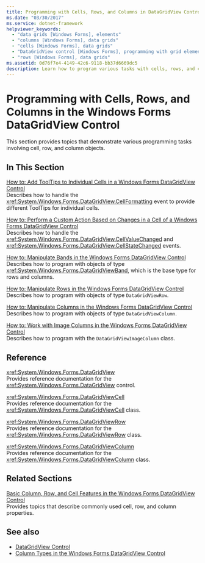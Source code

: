 ```yaml
---
title: Programming with Cells, Rows, and Columns in DataGridView Control
ms.date: "03/30/2017"
ms.service: dotnet-framework
helpviewer_keywords: 
  - "data grids [Windows Forms], elements"
  - "columns [Windows Forms], data grids"
  - "cells [Windows Forms], data grids"
  - "DataGridView control [Windows Forms], programming with grid elements"
  - "rows [Windows Forms], data grids"
ms.assetid: 0d76f7e4-4149-42c6-9118-bb37d6669dc5
description: Learn how to program various tasks with cells, rows, and columns in the Windows Forms DataGridView control.
---
```

# Programming with Cells, Rows, and Columns in the Windows Forms DataGridView Control

This section provides topics that demonstrate various programming tasks involving cell, row, and column objects.  
  
## In This Section  

[How to: Add ToolTips to Individual Cells in a Windows Forms DataGridView Control](add-tooltips-to-individual-cells-in-a-wf-datagridview-control.md)  
Describes how to handle the <xref:System.Windows.Forms.DataGridView.CellFormatting> event to provide different ToolTips for individual cells.  
  
[How to: Perform a Custom Action Based on Changes in a Cell of a Windows Forms DataGridView Control](perform-a-custom-action-based-on-changes-in-a-cell-of-a-datagrid.md)  
Describes how to handle the <xref:System.Windows.Forms.DataGridView.CellValueChanged> and <xref:System.Windows.Forms.DataGridView.CellStateChanged> events.  
  
[How to: Manipulate Bands in the Windows Forms DataGridView Control](how-to-manipulate-bands-in-the-windows-forms-datagridview-control.md)  
Describes how to program with objects of type <xref:System.Windows.Forms.DataGridViewBand>, which is the base type for rows and columns.  
  
[How to: Manipulate Rows in the Windows Forms DataGridView Control](how-to-manipulate-rows-in-the-windows-forms-datagridview-control.md)  
Describes how to program with objects of type `DataGridViewRow`.  
  
[How to: Manipulate Columns in the Windows Forms DataGridView Control](how-to-manipulate-columns-in-the-windows-forms-datagridview-control.md)  
Describes how to program with objects of type `DataGridViewColumn`.  
  
[How to: Work with Image Columns in the Windows Forms DataGridView Control](how-to-work-with-image-columns-in-the-windows-forms-datagridview-control.md)  
Describes how to program with the `DataGridViewImageColumn` class.  
  
## Reference  

<xref:System.Windows.Forms.DataGridView>  
Provides reference documentation for the <xref:System.Windows.Forms.DataGridView> control.  
  
<xref:System.Windows.Forms.DataGridViewCell>  
Provides reference documentation for the <xref:System.Windows.Forms.DataGridViewCell> class.  
  
<xref:System.Windows.Forms.DataGridViewRow>  
Provides reference documentation for the <xref:System.Windows.Forms.DataGridViewRow> class.  
  
<xref:System.Windows.Forms.DataGridViewColumn>  
Provides reference documentation for the <xref:System.Windows.Forms.DataGridViewColumn> class.  
  
## Related Sections  

[Basic Column, Row, and Cell Features in the Windows Forms DataGridView Control](basic-column-row-and-cell-features-wf-datagridview-control.md)  
Provides topics that describe commonly used cell, row, and column properties.  
  
## See also

- [DataGridView Control](datagridview-control-windows-forms.md)
- [Column Types in the Windows Forms DataGridView Control](column-types-in-the-windows-forms-datagridview-control.md)
